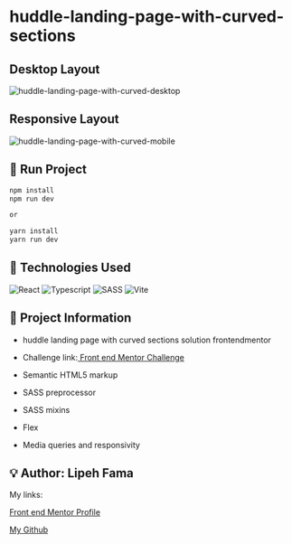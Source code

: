 # huddle-landing-page-with-curved-sections

## Desktop Layout
![huddle-landing-page-with-curved-desktop](https://user-images.githubusercontent.com/91050670/209904241-af203fa8-8abf-4628-9d9f-80918457c50f.png)

## Responsive Layout
![huddle-landing-page-with-curved-mobile](https://user-images.githubusercontent.com/91050670/209904256-4bee61b5-9740-4eee-881d-a1e8a2fcf952.png)

## :rocket: Run Project

```bash
npm install
npm run dev

or

yarn install
yarn run dev
```

## :wrench: Technologies Used
![React](https://img.shields.io/badge/react-%2320232a.svg?style=for-the-badge&logo=react&logoColor=%2361DAFB)
![Typescript](https://img.shields.io/badge/TypeScript-007ACC?style=for-the-badge&logo=typescript&logoColor=white)
![SASS](https://img.shields.io/badge/SASS-hotpink.svg?style=for-the-badge&logo=SASS&logoColor=white)
![Vite](https://img.shields.io/badge/vite-%23646CFF.svg?style=for-the-badge&logo=vite&logoColor=white)


## :book: Project Information
- huddle landing page with curved sections solution frontendmentor

- <p>Challenge link:<a href="https://www.frontendmentor.io/challenges/clipboard-landing-page-5cc9bccd6c4c91111378ecb9"> Front end Mentor Challenge</a></p>

- Semantic HTML5 markup

- SASS preprocessor 

- SASS mixins

- Flex

- Media queries and responsivity


## :bulb: Author: Lipeh Fama
   My links:
   <p><a href="https://www.frontendmentor.io/profile/FelipeFama">Front end Mentor Profile</a></p>
   <p><a href="https://github.com/FelipeFama">My Github</a></p>

